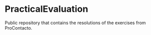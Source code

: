 # PracticalEvaluation
Public repository that contains the resolutions of the exercises from ProContacto.
